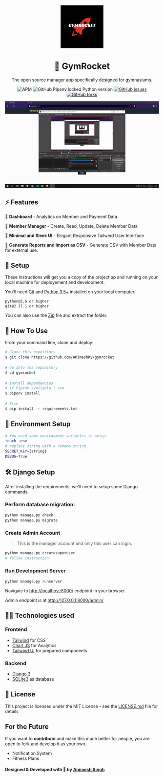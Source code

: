 <p align="center"><a href="https://github.com/rahuldkjain/minimal-portfolio"><img src="images/logo.png" height="140" alt="Personal Porfolio for developers"/></a></p>
<h1 align="center">💪 GymRocket</h1>
<p align="center">The open source manager app specifically designed for gymnasiums.</p>
<p align="center">
<img alt="APM" src="https://img.shields.io/apm/l/vim-mode">
<img alt="GitHub Pipenv locked Python version" src="https://img.shields.io/github/pipenv/locked/python-version/AnimeshRy/gymrocket">
<a href="https://github.com/AnimeshRy/gymrocket/issues"><img alt="GitHub issues" src="https://img.shields.io/github/issues/AnimeshRy/gymrocket"></a>
<a href="https://github.com/AnimeshRy/gymrocket/network"><img alt="GitHub forks" src="https://img.shields.io/github/forks/AnimeshRy/gymrocket"></a>

[![demo gymrocket](images/gif-gymrocket.gif)](https://youtu.be/rCxIc5Z1YAA)


## ⚡ Features

🎯 **Dashboard** - Analytics on Member and Payment Data.


🎯 **Member Manager** - Create, Read, Update, Delete Member Data


🎯  **Minimal and Sleek UI** - Elegant Responsive Tailwind User Interface
  

🎯 **Generate Reports and Import as CSV** - Generate CSV with Member Data for external use.



## 🚀 Setup

These instructions will get you a copy of the project up and running on your local machine for deployement and development.

You'll need [Git](https://git-scm.com) and [Python 3.5+](https://www.python.org/downloads/) installed on your local computer.

```
python@3.6 or higher
git@2.17.1 or higher
```

You can also use the [Zip](https://github.com/AnimeshRy/gymrocket/archive/master.zip) file and extract the folder.

## 🔧 How To Use 

From your command line, clone and deploy:

```bash
# Clone this repository
$ git clone https://github.com/AnimeshRy/gymrocket

# Go into the repository
$ cd gymrocket

# Install dependencies
# if Pipenv available ? run
$ pipenv install

# Else
$ pip install -r requirements.txt

```

## 📨 Environment Setup 
```bash
# You need some environment variables to setup.
touch .env
# replace string with a random string
SECRET_KEY={string}
DEBUG=True
```

## 🛠️ Django Setup
After installing the requirements, we'll need to setup some Django commands.


### Perform database migration:
```bash
python manage.py check
python manage.py migrate
```
### Create Admin Account
> This is the manager account and only this user can login.
```bash
python manage.py createsuperuser
# follow instruction 
```

### Run Development Server
```bash
python manage.py runserver
```
Navigate to [http://localhost:8000/](http://localhost:8000/) endpoint in your browser.

Admin endpoint is at http://127.0.0.1:8000/admin/

## 👨‍💻 Technologies used

### Frontend 

- [Tailwind](https://tailwindcss.com/) for CSS
- [Chart JS](https://www.chartjs.org/) for Analytics
- [Tailwind UI](https://tailwindui.com/components) for prepared components

### Backend
- [Django 3](https://docs.djangoproject.com/en/3.1/releases/3.0/)
- [SQLite3](https://www.sqlite.org/index.html) as database

## 📄 License

This project is licensed under the MIT License - see the [LICENSE.md](./LICENSE) file for details


## For the Future 
If you want to **contribute** and make this much better for people, you are open to fork and develop it as your own.

- Notification System
- Fitness Plans


#### Designed & Developed with 💙 by [Animesh Singh](https://www.github.com/AnimeshRy)